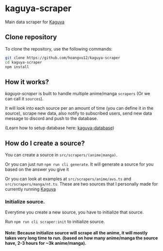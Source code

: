 # kaguya-scraper

Main data scraper for [Kaguya](https://github.com/hoangvu12/Kaguya)


## Clone repository

To clone the repository, use the following commands:

```sh
git clone https://github.com/hoangvu12/kaguya-scraper
cd kaguya-scraper
npm install
```


## How it works?
*kaguya-scraper* is built to handle multiple anime/manga ```scrapers``` (Or we can call it ```sources```).

It will look into each source per an amount of time (you can define it in the source), scrape new data, also notify to subscribed users, send new data message to discord and push to the database. 

(Learn how to setup database here: [kaguya-database](https://github.com/hoangvu12/kaguya-database))


## How do I create a source?
You can create a source in ```src/scrapers/(anime|manga)```.

Or you can just run ```npm run cli generate```. It will generate a source for you based on the answer you give it 

Or you can look at examples at ```src/scrapers/anime/avs.ts``` and ```src/scrapers/manga/nt.ts```. These are two sources that I personally made for currently running [Kaguya](https://github.com/hoangvu12/Kaguya)

### Initialize source.
Everytime you create a new source, you have to initialize that source.

Run ```npm run cli scraper:init``` to initialize source.

#### Note: Because initialize source will scrape all the anime, it will mostly takes very long time to run. (based on how many anime/manga the source have, 2-3 hours for ~3k anime/manga).